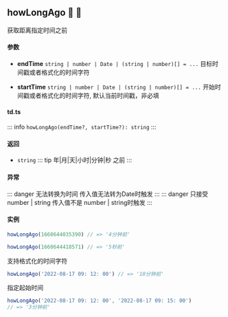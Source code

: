 ## howLongAgo :tada: :100: 
获取距离指定时间之前
#### 参数 
- **endTime** `string | number | Date | (string | number)[] = ...` 目标时间戳或者格式化的时间字符
 
- **startTime** `string | number | Date | (string | number)[] = ...` 开始时间戳或者格式化的时间字符, 默认当前时间戳，非必填
 
#### td.ts
::: info
`howLongAgo(endTime?, startTime?): string`
:::
#### 返回 
- `string` 
::: tip
年|月|天|小时|分钟|秒 之前
:::
#### 异常 
::: danger
无法转换为时间 传入值无法转为Date时触发
:::
::: danger
只接受 number | string 传入值不是 number | string时触发
:::
#### 实例 
```ts
howLongAgo(1660644035390) // => '4分钟前'
```
```ts
howLongAgo(1660644418571) // => '5秒前'
```
支持格式化的时间字符


```ts
howLongAgo('2022-08-17 09: 12: 00') // => '10分钟前'
```
指定起始时间


```ts
howLongAgo('2022-08-17 09: 12: 00', '2022-08-17 09: 15: 00')
// => '3分钟前'
```
